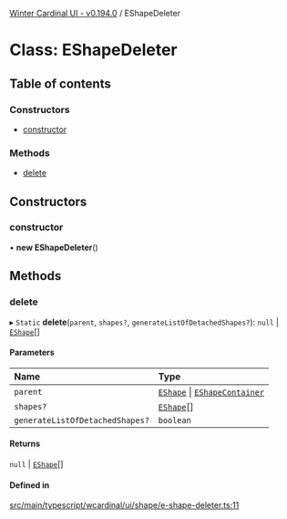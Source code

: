 [Winter Cardinal UI - v0.194.0](../index.md) / EShapeDeleter

# Class: EShapeDeleter

## Table of contents

### Constructors

- [constructor](EShapeDeleter.md#constructor)

### Methods

- [delete](EShapeDeleter.md#delete)

## Constructors

### constructor

• **new EShapeDeleter**()

## Methods

### delete

▸ `Static` **delete**(`parent`, `shapes?`, `generateListOfDetachedShapes?`): ``null`` \| [`EShape`](../interfaces/EShape.md)[]

#### Parameters

| Name | Type |
| :------ | :------ |
| `parent` | [`EShape`](../interfaces/EShape.md) \| [`EShapeContainer`](EShapeContainer.md) |
| `shapes?` | [`EShape`](../interfaces/EShape.md)[] |
| `generateListOfDetachedShapes?` | `boolean` |

#### Returns

``null`` \| [`EShape`](../interfaces/EShape.md)[]

#### Defined in

[src/main/typescript/wcardinal/ui/shape/e-shape-deleter.ts:11](https://github.com/winter-cardinal/winter-cardinal-ui/blob/v0.194.0/src/main/typescript/wcardinal/ui/shape/e-shape-deleter.ts#L11)
